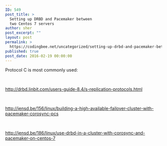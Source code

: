```yaml
---
ID: 549
post_title: >
  Setting up DRBD and Pacemaker between
  two Centos 7 servers
author: sher
post_excerpt: ""
layout: post
permalink: >
  https://codingbee.net/uncategorized/setting-up-drbd-and-pacemaker-between-two-centos-7-servers
published: true
post_date: 2016-02-19 00:00:00
---
```

Protocol C is most commonly used:

&nbsp;

http://drbd.linbit.com/users-guide-8.4/s-replication-protocols.html

&nbsp;

http://jensd.be/156/linux/building-a-high-available-failover-cluster-with-pacemaker-corosync-pcs

&nbsp;

http://jensd.be/186/linux/use-drbd-in-a-cluster-with-corosync-and-pacemaker-on-centos-7

&nbsp;

&nbsp;